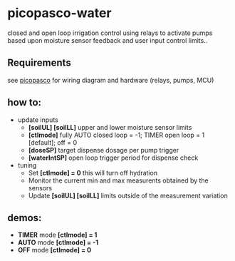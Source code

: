 # picopasco-water
closed and open loop irrigation control using relays to activate pumps based upon moisture sensor feedback and user input control limits..
## Requirements
see [picopasco](https://github.com/GrayHatGuy/picopasco#parts) for wiring diagram and hardware (relays, pumps, MCU)
## how to:
* update inputs
  - **[soilUL] [soilLL]** upper and lower moisture sensor limits 
  - **[ctlmode]** fully AUTO closed loop = -1; TIMER open loop = 1 [default]; off = 0
  - **[doseSP]** target dispense dosage per pump trigger
  - **[waterIntSP]** open loop trigger period for dispense check 
* tuning
  - Set **[ctlmode] = 0** this will turn off hydration  
  - Monitor the current min and max measurents obtained by the sensors
  - Update **[soilUL] [soilLL]** limits outside of the measurement variation 
## demos:
  - **TIMER** mode **[ctlmode] = 1**
  - **AUTO** mode **[ctlmode] = -1**
  - **OFF** mode **[ctlmode] = 0**
  
